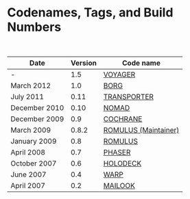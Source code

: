 # Codenames, Tags, and Build Numbers #

<br/>

Date          | Version | Code name
------------- | ------- | ---------
 -            |   1.5   | [VOYAGER](/cookbook/roadmap.html)
March 2012    |   1.0   | [BORG](/cookbook/relnotes/1.0-borg.html)
July 2011     |   0.11  | [TRANSPORTER](/cookbook/relnotes/0.11-transporter.html)
December 2010 |   0.10  | [NOMAD](/cookbook/relnotes/0.10-nomad.html)
December 2009 |   0.9   | [COCHRANE](/cookbook/relnotes/0.9-cochrane.html)
March 2009    |   0.8.2 | [ROMULUS (Maintainer)](/cookbook/relnotes/0.8.2-romulus.html)
January 2009  |   0.8   | [ROMULUS](/cookbook/relnotes/0.8-romulus.html)
April 2008    |   0.7   | [PHASER](/cookbook/relnotes/0.7-phaser.html)
October 2007  |   0.6   | [HOLODECK](/cookbook/relnotes/0.6-holodeck.html)
June 2007     |   0.4   | [WARP](/cookbook/relnotes/0.4-warp.html)
April 2007    |   0.2   | [MAILOOK](/cookbook/relnotes/0.2-mailook.html)
